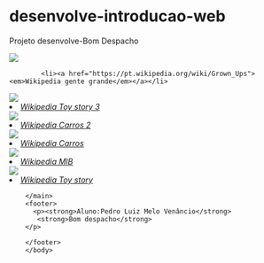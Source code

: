 # desenvolve-introducao-web
Projeto desenvolve-Bom Despacho
<!DOCTYPE html>
<html>
    <head>
     <title>
        Filmes favoritos
     </title>
    </head>
    <body>
        <main>
            <img src="Imagem gente grande 2.jpg"> 
            





            <li><a href="https://pt.wikipedia.org/wiki/Grown_Ups"><em>Wikipedia gente grande</em></a></li>
           
            



<img src="imagem toy story 3.webp">





<li><a href="https://pt.wikipedia.org/wiki/Toy_Story_3"><em>Wikipedia Toy story 3</em></a></li>
    






<img src="Imagem carros 2.jpg">

<li><a href="https://pt.wikipedia.org/wiki/Carros_2"><em>Wikipedia Carros 2</em></a></li>



<img src="Imagem carros.webp">

<li><a href="https://pt.wikipedia.org/wiki/Carros_(filme)"><em>Wikipedia Carros</em></a></li>

<img src="Imagem MIB.webp">

<li><a href="https://pt.wikipedia.org/wiki/Men_in_Black"><em>Wikipedia MIB</em></a></li>

<img src="Imagem toy story.webp">

<li><a href="https://pt.wikipedia.org/wiki/Toy_Story"><em>Wikipedia Toy story</em></a></li>


        </main>
        <footer>
          <p><strong>Aluno:Pedro Luiz Melo Venâncio</strong>
           <strong>Bom despacho</strong> 
        </p> 
        
        </footer>
        </body>
</html>
